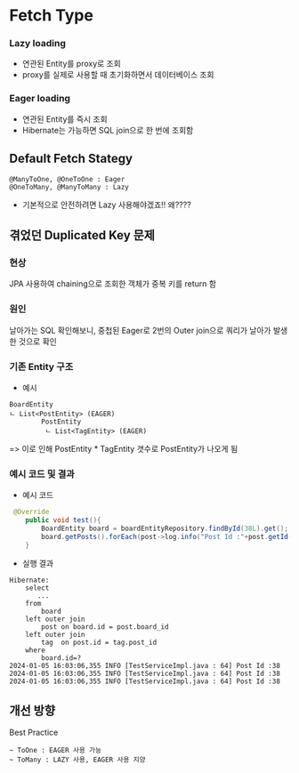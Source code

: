 # Fetch Type

### Lazy loading

- 연관된 Entity를 proxy로 조회
- proxy를 실제로 사용할 때 초기화하면서 데이터베이스 조회

### Eager loading

- 연관된 Entity를 즉시 조회
- Hibernate는 가능하면 SQL join으로 한 번에 조회함

## Default Fetch Stategy

```
@ManyToOne, @OneToOne : Eager
@OneToMany, @ManyToMany : Lazy
```

- 기본적으로 안전하려면 Lazy 사용해야겠죠!! 왜????

## 겪었던 Duplicated Key 문제

### 현상

JPA 사용하여 chaining으로 조회한 객체가 중복 키를 return 함

### 원인

날아가는 SQL 확인해보니, 중첩된 Eager로 2번의 Outer join으로 쿼리가 날아가 발생한 것으로 확인

### 기존 Entity 구조

- 예시

```
BoardEntity
ㄴ List<PostEntity> (EAGER)
        PostEntity
         ㄴ List<TagEntity> (EAGER)
```

=> 이로 인해 PostEntity \* TagEntity 갯수로 PostEntity가 나오게 됨

### 예시 코드 및 결과

- 예시 코드

```java
 @Override
    public void test(){
        BoardEntity board = boardEntityRepository.findById(38L).get();
        board.getPosts().forEach(post->log.info("Post Id :"+post.getId()));
    }
```

- 실행 결과

```
Hibernate:
    select
       ...
    from
        board
    left outer join
        post on board.id = post.board_id
    left outer join
        tag  on post.id = tag.post_id
    where
        board.id=?
2024-01-05 16:03:06,355 INFO [TestServiceImpl.java : 64] Post Id :38
2024-01-05 16:03:06,355 INFO [TestServiceImpl.java : 64] Post Id :38
2024-01-05 16:03:06,355 INFO [TestServiceImpl.java : 64] Post Id :38
```

## 개선 방향

Best Practice

```
~ ToOne : EAGER 사용 가능
~ ToMany : LAZY 사용, EAGER 사용 지양
```
